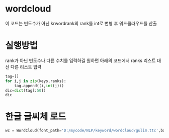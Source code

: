 # wordcloud
이 코드는 빈도수가 아닌 krwordrank의 rank를 int로 변형 후 워드클라우드를 산출  
# 실행방법
rank가 아닌 빈도수나 다른 수치를 입력하길 원하면 아래의 코드에서 ranks 리스트 대신 다른 리스트 입력  
```python
tag=[]
for i,j in zip(keys,ranks):
    tag.append((i,int(j)))
dic=dict(tag[:50])
dic
```

# 한글 글씨체 로드
```python
wc = WordCloud(font_path='D:/mycode/NLP/keyword/wordcloud/gulim.ttc',background_color="white", max_font_size=60)
```
